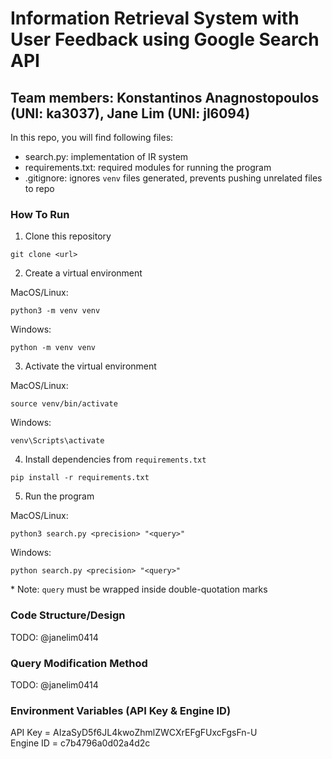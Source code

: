 # Information Retrieval System with User Feedback using Google Search API
## Team members: Konstantinos Anagnostopoulos (UNI: ka3037), Jane Lim (UNI: jl6094)

In this repo, you will find following files:
- search.py: implementation of IR system
- requirements.txt: required modules for running the program
- .gitignore: ignores `venv` files generated, prevents pushing unrelated files to repo

### How To Run
1. Clone this repository 
```
git clone <url>
```
2. Create a virtual environment

MacOS/Linux:
```
python3 -m venv venv
```
Windows:
```
python -m venv venv
```
3. Activate the virtual environment

MacOS/Linux:
```
source venv/bin/activate
```
Windows:
```
venv\Scripts\activate
```
4. Install dependencies from `requirements.txt` 
```
pip install -r requirements.txt
```
5. Run the program

MacOS/Linux:
```
python3 search.py <precision> "<query>"
```
Windows:
```
python search.py <precision> "<query>"
```
\* Note: `query` must be wrapped inside double-quotation marks

### Code Structure/Design
TODO: @janelim0414

### Query Modification Method
TODO: @janelim0414

### Environment Variables (API Key & Engine ID)
API Key = AIzaSyD5f6JL4kwoZhmlZWCXrEFgFUxcFgsFn-U \
Engine ID = c7b4796a0d02a4d2c
